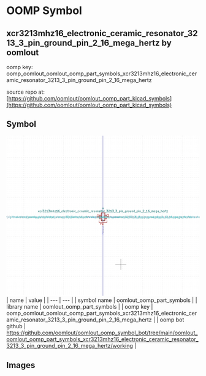 # OOMP Symbol  
## xcr3213mhz16_electronic_ceramic_resonator_3213_3_pin_ground_pin_2_16_mega_hertz  by oomlout  
  
oomp key: oomp_oomlout_oomlout_oomp_part_symbols_xcr3213mhz16_electronic_ceramic_resonator_3213_3_pin_ground_pin_2_16_mega_hertz  
  
source repo at: [https://github.com/oomlout/oomlout_oomp_part_kicad_symbols](https://github.com/oomlout/oomlout_oomp_part_kicad_symbols)  
## Symbol  
  
[![working.png](working_600.png)](working.png)  
| name | value | 
| --- | --- | 
| symbol name | oomlout_oomp_part_symbols | 
| library name | oomlout_oomp_part_symbols | 
| oomp key | oomp_oomlout_oomlout_oomp_part_symbols_xcr3213mhz16_electronic_ceramic_resonator_3213_3_pin_ground_pin_2_16_mega_hertz | 
| oomp bot github | https://github.com/oomlout/oomlout_oomp_symbol_bot/tree/main/oomlout_oomlout_oomp_part_symbols_xcr3213mhz16_electronic_ceramic_resonator_3213_3_pin_ground_pin_2_16_mega_hertz/working | 
## Images  
